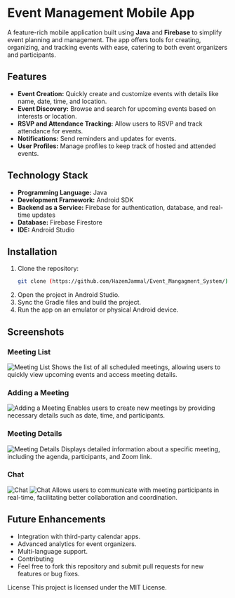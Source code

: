 # Event Management Mobile App  

A feature-rich mobile application built using **Java** and **Firebase** to simplify event planning and management. The app offers tools for creating, organizing, and tracking events with ease, catering to both event organizers and participants.

## Features  

- **Event Creation:** Quickly create and customize events with details like name, date, time, and location.  
- **Event Discovery:** Browse and search for upcoming events based on interests or location.  
- **RSVP and Attendance Tracking:** Allow users to RSVP and track attendance for events.  
- **Notifications:** Send reminders and updates for events.  
- **User Profiles:** Manage profiles to keep track of hosted and attended events.  

## Technology Stack  

- **Programming Language:** Java  
- **Development Framework:** Android SDK  
- **Backend as a Service:** Firebase for authentication, database, and real-time updates  
- **Database:** Firebase Firestore  
- **IDE:** Android Studio  

## Installation  
1. Clone the repository:  
   ```bash  
   git clone (https://github.com/HazemJammal/Event_Mangagment_System/)
2. Open the project in Android Studio.
3. Sync the Gradle files and build the project.
4. Run the app on an emulator or physical Android device.
## Screenshots
### Meeting List
![Meeting List](https://github.com/user-attachments/assets/305d257e-cb23-485f-ae45-dc9e45eb314f)
Shows the list of all scheduled meetings, allowing users to quickly view upcoming events and access meeting details.

### Adding a Meeting
![Adding a Meeting](https://github.com/user-attachments/assets/79c7c6b8-c8ec-4a76-b08d-a264dfe131e4)
Enables users to create new meetings by providing necessary details such as date, time, and participants.

### Meeting Details
![Meeting Details](https://github.com/user-attachments/assets/aa1633fb-154b-4d00-9da1-ce74410c1893)
Displays detailed information about a specific meeting, including the agenda, participants, and Zoom link.

### Chat
![Chat](https://github.com/user-attachments/assets/331b184d-0332-4fad-8cd2-295b85aa95e3)
![Chat](https://github.com/user-attachments/assets/61efc460-4214-473b-95fa-20891129ebb7)
Allows users to communicate with meeting participants in real-time, facilitating better collaboration and coordination.

## Future Enhancements
- Integration with third-party calendar apps.
- Advanced analytics for event organizers.
- Multi-language support.
- Contributing
- Feel free to fork this repository and submit pull requests for new features or bug fixes.

License
This project is licensed under the MIT License.
